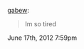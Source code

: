 [](https://www.facebook.com/gabewongchoi )

[gabew](http://gabew.tumblr.com/post/25285761414/im-so-tired):

> Im so tired

June 17th, 2012 7:59pm

